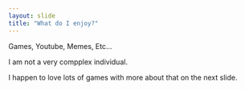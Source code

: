 ```yaml
---
layout: slide
title: "What do I enjoy?"
---
```

Games, Youtube, Memes, Etc...

I am not a very compplex individual.

I happen to love lots of games with more about that on the next slide.
